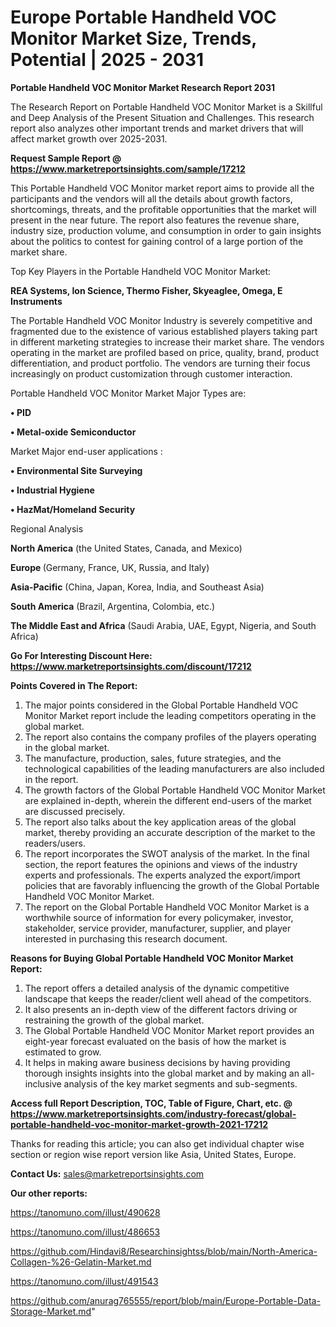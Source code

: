 # Europe Portable Handheld VOC Monitor Market Size, Trends, Potential | 2025 - 2031

<strong>Portable Handheld VOC Monitor Market Research Report 2031</strong>

The Research Report on Portable Handheld VOC Monitor Market is a Skillful and Deep Analysis of the Present Situation and Challenges. This research report also analyzes other important trends and market drivers that will affect market growth over 2025-2031.

<strong>Request Sample Report @ <a href=https://www.marketreportsinsights.com/sample/17212>https://www.marketreportsinsights.com/sample/17212</a></strong>

This Portable Handheld VOC Monitor market report aims to provide all the participants and the vendors will all the details about growth factors, shortcomings, threats, and the profitable opportunities that the market will present in the near future. The report also features the revenue share, industry size, production volume, and consumption in order to gain insights about the politics to contest for gaining control of a large portion of the market share.

Top Key Players in the Portable Handheld VOC Monitor Market:

<strong>REA Systems, Ion Science, Thermo Fisher, Skyeaglee, Omega, E Instruments</strong>

The Portable Handheld VOC Monitor Industry is severely competitive and fragmented due to the existence of various established players taking part in different marketing strategies to increase their market share. The vendors operating in the market are profiled based on price, quality, brand, product differentiation, and product portfolio. The vendors are turning their focus increasingly on product customization through customer interaction.

Portable Handheld VOC Monitor Market Major Types are:

<strong>• PID

• Metal-oxide Semiconductor</strong>

Market Major end-user applications :

<strong>• Environmental Site Surveying

• Industrial Hygiene

• HazMat/Homeland Security</strong>

Regional Analysis

</u><strong><b>North America</b></strong> (the United States, Canada, and Mexico)

<strong><b>Europe </b></strong>(Germany, France, UK, Russia, and Italy)

<strong><b>Asia-Pacific</b></strong> (China, Japan, Korea, India, and Southeast Asia)

<strong><b>South America</b></strong> (Brazil, Argentina, Colombia, etc.)

<strong><b>The Middle East and Africa</b></strong> (Saudi Arabia, UAE, Egypt, Nigeria, and South Africa)

<strong>Go For Interesting Discount Here: <a href=https://www.marketreportsinsights.com/discount/17212>https://www.marketreportsinsights.com/discount/17212</a></strong>

<strong>Points Covered in The Report:</strong>
<ol>
  <li>The major points considered in the Global Portable Handheld VOC Monitor Market report include the leading competitors operating in the global market.</li>
  <li>The report also contains the company profiles of the players operating in the global market.</li>
  <li>The manufacture, production, sales, future strategies, and the technological capabilities of the leading manufacturers are also included in the report.</li>
  <li>The growth factors of the Global Portable Handheld VOC Monitor Market are explained in-depth, wherein the different end-users of the market are discussed precisely.</li>
  <li>The report also talks about the key application areas of the global market, thereby providing an accurate description of the market to the readers/users.</li>
  <li>The report incorporates the SWOT analysis of the market. In the final section, the report features the opinions and views of the industry experts and professionals. The experts analyzed the export/import policies that are favorably influencing the growth of the Global Portable Handheld VOC Monitor Market.</li>
  <li>The report on the Global Portable Handheld VOC Monitor Market is a worthwhile source of information for every policymaker, investor, stakeholder, service provider, manufacturer, supplier, and player interested in purchasing this research document.</li>
</ol>
<strong>Reasons for Buying Global Portable Handheld VOC Monitor Market Report:</strong>

<ol>
  <li>The report offers a detailed analysis of the dynamic competitive landscape that keeps the reader/client well ahead of the competitors.</li>
  <li>It also presents an in-depth view of the different factors driving or restraining the growth of the global market.</li>
  <li>The Global Portable Handheld VOC Monitor Market report provides an eight-year forecast evaluated on the basis of how the market is estimated to grow.</li>
  <li>It helps in making aware business decisions by having providing thorough insights insights into the global market and by making an all-inclusive analysis of the key market segments and sub-segments.</li>
</ol>
<strong>Access full Report Description, TOC, Table of Figure, Chart, etc. @ <a href=https://www.marketreportsinsights.com/industry-forecast/global-portable-handheld-voc-monitor-market-growth-2021-17212>https://www.marketreportsinsights.com/industry-forecast/global-portable-handheld-voc-monitor-market-growth-2021-17212</a></strong>


Thanks for reading this article; you can also get individual chapter wise section or region wise report version like Asia, United States, Europe.

<strong>Contact Us:</strong>
sales@marketreportsinsights.com

<strong>Our other reports:</strong>

<a href=https://tanomuno.com/illust/490628>https://tanomuno.com/illust/490628</a>

<a href=https://tanomuno.com/illust/486653>https://tanomuno.com/illust/486653</a>

<a href=https://github.com/Hindavi8/Researchinsightss/blob/main/North-America-Collagen-%26-Gelatin-Market.md>https://github.com/Hindavi8/Researchinsightss/blob/main/North-America-Collagen-%26-Gelatin-Market.md</a>

<a href=https://tanomuno.com/illust/491543>https://tanomuno.com/illust/491543</a>

<a href=https://github.com/anurag765555/report/blob/main/Europe-Portable-Data-Storage-Market.md>https://github.com/anurag765555/report/blob/main/Europe-Portable-Data-Storage-Market.md</a>"
